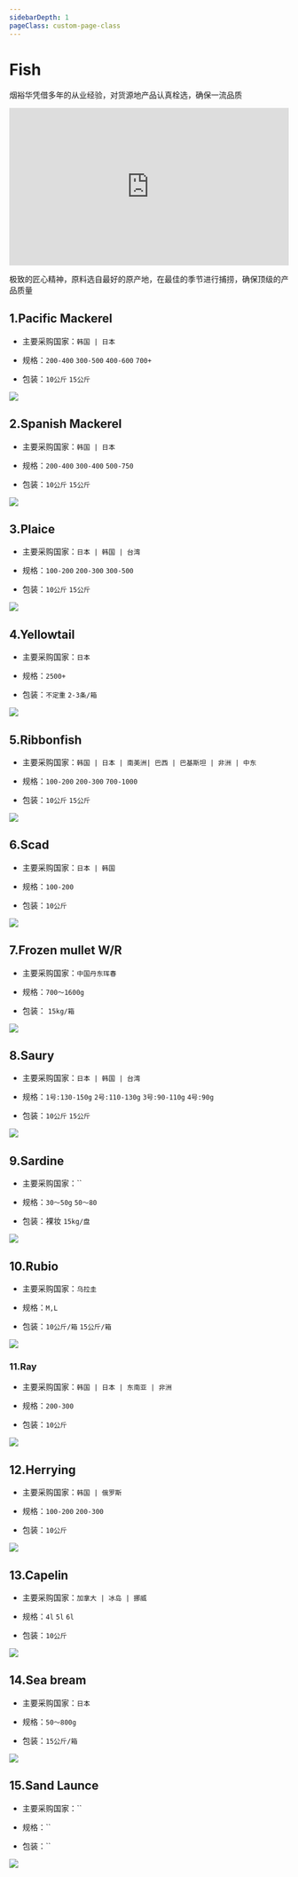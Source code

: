 ```yaml
---
sidebarDepth: 1
pageClass: custom-page-class
---
```


# Fish

烟裕华凭借多年的从业经验，对货源地产品认真栓选，确保一流品质

<div style="padding:56.25% 0 0 0;position:relative;border-radius:8%"><iframe src="https://player.vimeo.com/video/283261323?loop=0&title=0&byline=0&portrait=0" style="position:absolute;top:0;left:0;width:100%;height:100%;" frameborder="0" webkitallowfullscreen mozallowfullscreen allowfullscreen></iframe></div>


极致的匠心精神，原料选自最好的原产地，在最佳的季节进行捕捞，确保顶级的产品质量



## 1.Pacific Mackerel <Badge text="Hot" type="error"/>
- 主要采购国家：`韩国 | 日本` </p>
- 规格：`200-400` `300-500` `400-600` `700+`</p>
- 包装：`10公斤` `15公斤`</p>
<div class="imgb" >
    <img  src="https://yuhuawebsite.oss-cn-hongkong.aliyuncs.com/P-F-1.%E9%B2%90%E9%B2%85%E9%B1%BC--Pacific-Mackerel.jpg">
</div>

## 2.Spanish Mackerel <Badge text="Hot" type="error"/>
- 主要采购国家：`韩国 | 日本`</p>
- 规格：`200-400` `300-400` `500-750`</p>
- 包装：`10公斤` `15公斤`<p>
<div class="imgb" >
 <img 
 src="https://yuhuawebsite.oss-cn-hongkong.aliyuncs.com/P-F-2.%E9%B2%85%E9%B1%BC--Spanish%20Mackerel.jpg">
</div>


## 3.Plaice <Badge text="Hot" type="error"/>
- 主要采购国家：`日本 | 韩国 | 台湾`</p>
- 规格：`100-200` `200-300` `300-500`</p>
- 包装：`10公斤` `15公斤`</p>
<div class="imgb" >
 <img 
 src="https://yuhuawebsite.oss-cn-hongkong.aliyuncs.com/P-F-3.%E9%B1%BC--Plaice.jpg">
</div>

## 4.Yellowtail
- 主要采购国家：`日本 `</p>
- 规格：`2500+`</p>
- 包装：`不定重` `2-3条/箱`</p>
<div class="imgb" >
 <img  src="https://yuhuawebsite.oss-cn-hongkong.aliyuncs.com/P-F-4.%E9%BB%84%E9%B0%A4%E9%B1%BC--Yellowtail.jpg">
</div>

## 5.Ribbonfish
- 主要采购国家：`韩国 | 日本 | 南美洲| 巴西 | 巴基斯坦 | 非洲 | 中东`</p>
- 规格：`100-200` `200-300` `700-1000`</p>
- 包装：`10公斤` `15公斤`</p>
<div class="imgb" >
 <img  src="
https://yuhuawebsite.oss-cn-hongkong.aliyuncs.com/P-F-5.%E5%B8%A6%E9%B1%BC--Ribbonfish.jpg">
</div>


## 6.Scad
- 主要采购国家：`日本 | 韩国`</p>
- 规格：`100-200`</p>
- 包装：`10公斤`</p>
<div class="imgb" >
 <img  src="https://yuhuawebsite.oss-cn-hongkong.aliyuncs.com/P-F-6.%E7%AB%B9%E8%8D%9A%E9%B1%BC--Scad.jpg">
</div>

## 7.Frozen mullet W/R
- 主要采购国家：`中国丹东珲春` </p>
- 规格：`700～1600g`</p>
- 包装： `15kg/箱` </p>
<div class="imgb" >
 <img  src="https://yuhuawebsite.oss-cn-hongkong.aliyuncs.com/P-F-7.%E9%B2%BB%E9%B1%BC--Mullet.jpg">
</div>

## 8.Saury
- 主要采购国家：`日本 | 韩国 | 台湾`</p>
- 规格：`1号:130-150g` `2号:110-130g`
`3号:90-110g` `4号:90g`</p>
- 包装：`10公斤` `15公斤`</p>
<div class="imgb" >
 <img  src="https://yuhuawebsite.oss-cn-hongkong.aliyuncs.com/P-F-8.%E7%A7%8B%E5%88%80%E9%B1%BC--Saury.jpg">
</div>

## 9.Sardine
- 主要采购国家：`` </p>
- 规格：`30～50g` `50～80`</p>
- 包装：裸妆 `15kg/盘`</p>
<div class="imgb" >
 <img  src="https://yuhuawebsite.oss-cn-hongkong.aliyuncs.com/P-F-9.%E6%B2%99%E4%B8%81%E9%B1%BC--Sardine.jpg">
</div>

## 10.Rubio
- 主要采购国家：`乌拉圭`</p>
- 规格：`M,L`</p>
- 包装：`10公斤/箱` `15公斤/箱`</p>
<div class="imgb" >
 <img  src="https://yuhuawebsite.oss-cn-hongkong.aliyuncs.com/P-F-10.%E6%97%A0%E9%B3%94%E9%B2%89%E9%B1%BC--Rubio.jpg">
</div>

### 11.Ray
- 主要采购国家：`韩国 | 日本 | 东南亚 | 非洲`</p>
- 规格：`200-300`</p>
- 包装：`10公斤`</p>
<div class="imgb" >
 <img  src="https://yuhuawebsite.oss-cn-hongkong.aliyuncs.com/P-F-11.%E8%80%81%E6%9D%BF%E9%B1%BC-Ray.jpg">
</div>

## 12.Herrying
- 主要采购国家：`韩国 | 俄罗斯`</P>
- 规格：`100-200` `200-300`</p>
- 包装：`10公斤`</p>
<div class="imgb" >
 <img  src="https://yuhuawebsite.oss-cn-hongkong.aliyuncs.com/P-F-12.%E9%B2%B1%E9%B1%BC--Herrying.jpg">
</div>

## 13.Capelin
- 主要采购国家：`加拿大 | 冰岛 | 挪威`</p>
- 规格：`4l` `5l` `6l`</p>
- 包装：`10公斤`</p>
<div class="imgb" >
 <img  src="https://yuhuawebsite.oss-cn-hongkong.aliyuncs.com/P-F-13.%E5%A4%9A%E6%98%A5%E9%B1%BC--Capelin.jpg">
</div>

## 14.Sea bream
- 主要采购国家：`日本`</p>
- 规格：`50～800g`</p>
- 包装：`15公斤/箱`</p>
<div class="imgb" >
 <img  src="https://yuhuawebsite.oss-cn-hongkong.aliyuncs.com/P-F-14.%E5%8A%A0%E5%90%89%E9%B1%BC--Sea%20bream.jpg">
</div>

## 15.Sand Launce
- 主要采购国家：``</p>
- 规格：``</p>
- 包装：``</p>
<div class="imgb" >
 <img  src="https://yuhuawebsite.oss-cn-hongkong.aliyuncs.com/P-F-15.%E7%8E%89%E7%AD%8B%E9%B1%BC--Sand%20Launce.jpg">
</div>

